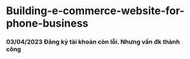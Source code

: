# Building-e-commerce-website-for-phone-business
### 03/04/2023 Đăng ký tài khoản còn lỗi. Nhưng vấn đk thành công
